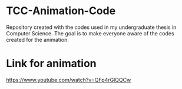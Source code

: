 # TCC-Animation-Code
Repository created with the codes used in my undergraduate thesis in Computer Science. The goal is to make everyone aware of the codes created for the animation.

# Link for animation
https://www.youtube.com/watch?v=QFp4rGlQQCw
